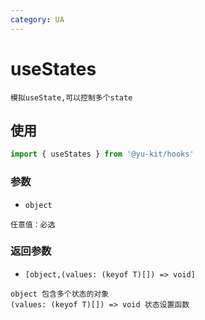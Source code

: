 ```yaml
---
category: UA
---
```


# useStates

    模拟useState,可以控制多个state

## 使用

```ts
import { useStates } from '@yu-kit/hooks'
```

### 参数

- `object`

```
任意值：必选
```

### 返回参数

- `[object,(values: (keyof T)[]) => void]`

```
object 包含多个状态的对象
(values: (keyof T)[]) => void 状态设置函数
```
